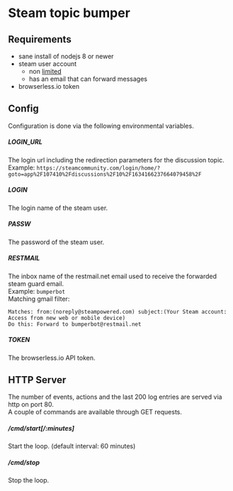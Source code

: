 # Steam topic bumper

## Requirements
 * sane install of nodejs 8 or newer
 * steam user account
    * non [limited](https://support.steampowered.com/kb_article.php?ref=3330-IAGK-7663)
    * has an email that can forward messages
 * browserless.io token

## Config
Configuration is done via the following environmental variables.

##### LOGIN_URL
The login url including the redirection parameters for the discussion topic.  
Example: 
`https://steamcommunity.com/login/home/?goto=app%2F107410%2Fdiscussions%2F10%2F1634166237664079458%2F`
##### LOGIN
The login name of the steam user.
##### PASSW
The password of the steam user.
##### RESTMAIL
The inbox name of the restmail.net email used to receive the forwarded steam guard email.  
Example: `bumperbot`  
Matching gmail filter:
```
Matches: from:(noreply@steampowered.com) subject:(Your Steam account: Access from new web or mobile device)
Do this: Forward to bumperbot@restmail.net
```
##### TOKEN
The browserless.io API token.

## HTTP Server
The number of events, actions and the last 200 log entries are served via http on port 80.  
A couple of commands are available through GET requests.

##### /cmd/start[/:minutes]
Start the loop. (default interval: 60 minutes)

##### /cmd/stop
Stop the loop.

